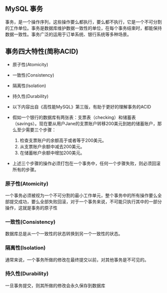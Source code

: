 ## MySQL 事务
事务，是一个操作序列，这些操作要么都执行，要么都不执行，它是一个不可分割的工作单位。事务是数据库维护数据一致性的单位，在每个事务结束时，都能保持数据一致性。事务广泛的运用于订单系统、银行系统等多种场景。

## 事务四大特性(简称ACID)
* 原子性(Atomicity)
* 一致性(Consistency)
* 隔离性(Isolation)
* 持久性(Durability)

* 以下内容出自《高性能MySQL》第三版，有助于更好的理解事务的ACID
* 假如一个银行的数据库有两张表：支票表（checking）和储蓄表（savings）。现在要从用户Jane的支票账户转移200美元到她的储蓄账户，那么至少需要三个步骤：
  1. 检查支票账户的余额高于或者等于200美元。
  2. 从支票账户余额中减去200美元。
  3. 在储蓄帐户余额中增加200美元。
* 上述三个步骤的操作必须打包在一个事务中，任何一个步骤失败，则必须回滚所有的步骤。

### 原子性(Atomicity)
一个事务必须被视为一个不可分割的最小工作单元，整个事务中的所有操作要么全部提交成功，要么全部失败回滚，对于一个事务来说，不可能只执行其中的一部分操作，这就是事务的原子性

### 一致性(Consistency)
数据库总是从一个一致性的状态转换到另一个一致性的状态。

### 隔离性(Isolation)
通常来说，一个事务所做的修改在最终提交以前，对其他事务是不可见的。

### 持久性(Durability)
一旦事务提交，则其所做的修改会永久保存到数据库